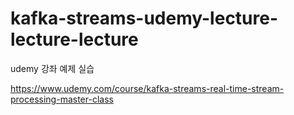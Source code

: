 # kafka-streams-udemy-lecture-lecture-lecture

udemy 강좌 예제 실습

https://www.udemy.com/course/kafka-streams-real-time-stream-processing-master-class